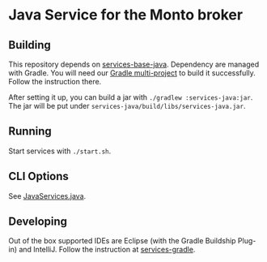 Java Service for the Monto broker
=================================

Building
--------
This repository depends on [services-base-java](https://github.com/monto-editor/services-base-java). Dependency are managed with Gradle. You will need our [Gradle multi-project](https://github.com/monto-editor/services-gradle) to build it successfully. Follow the instruction there.

After setting it up, you can build a jar with `./gradlew :services-java:jar`. The jar will be put under `services-java/build/libs/services-java.jar`.

Running
-------
Start services with `./start.sh`.

CLI Options
-----------
See [JavaServices.java](src/monto/service/java8/JavaServices.java).

Developing
----------
Out of the box supported IDEs are Eclipse (with the Gradle Buildship Plug-in) and IntelliJ. Follow the instruction at [services-gradle](https://github.com/monto-editor/services-gradle).
